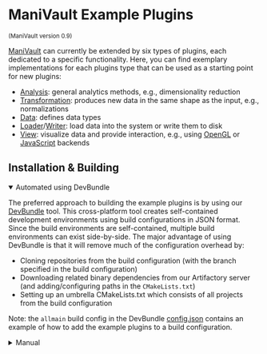 # ManiVault Example Plugins
<sub>(ManiVault version 0.9)</sub>

[ManiVault](https://github.com/ManiVaultStudio/Core) can currently be extended by six types of plugins, each dedicated to a specific functionality. Here, you can find exemplary implementations for each plugins type that can be used as a starting point for new plugins:
- [Analysis](https://github.com/ManiVaultStudio/ExamplePlugins/tree/master/ExampleAnalysis): general analytics methods, e.g., dimensionality reduction
- [Transformation](https://github.com/ManiVaultStudio/ExamplePlugins/tree/master/ExampleTransformation): produces new data in the same shape as the input, e.g., normalizations
- [Data](https://github.com/ManiVaultStudio/ExamplePlugins/tree/master/ExampleData): defines data types
- [Loader](https://github.com/ManiVaultStudio/ExamplePlugins/tree/master/ExampleLoader)/[Writer](https://github.com/ManiVaultStudio/ExamplePlugins/tree/master/ExampleWriter): load data into the system or write them to disk 
- [View](https://github.com/ManiVaultStudio/ExamplePlugins/tree/master/ExampleView): visualize data and provide interaction, e.g., using [OpenGL](https://github.com/ManiVaultStudio/ExamplePlugins/tree/master/ExampleViewOpenGL) or [JavaScript](https://github.com/ManiVaultStudio/ExamplePlugins/tree/master/ExampleViewJS) backends

## Installation & Building
<details open>
   
<summary>Automated using DevBundle</summary>


The preferred approach to building the example plugins is by using our [DevBundle](https://github.com/ManiVaultStudio/DevBundle) tool. This cross-platform tool creates self-contained development environments using build configurations in JSON format. Since the build environments are self-contained, multiple build environments can exist side-by-side. The major advantage of using DevBundle is that it will remove much of the configuration overhead by:
- Cloning repositories from the build configuration (with the branch specified in the build configuration)
- Downloading related binary dependencies from our Artifactory server (and adding/configuring paths in the `CMakeLists.txt`)
- Setting up an umbrella CMakeLists.txt which consists of all projects from the build configuration

Note: the `allmain` build config in the DevBundle [config.json](https://github.com/ManiVaultStudio/DevBundle/blob/master/config.json) contains an example of how to add the example plugins to a build configuration.

</details>

<details>

<summary>Manual</summary>

## Requirements
* ManiVault Studio (https://github.com/ManiVaultStudio/Core)
* CMake 3.17+ (https://cmake.org/)
* Qt 6.3.1+ (https://www.qt.io/download), additional libraries: Qt WebEngine, Qt WebChannel, Qt Positioning and the Qt5 Compatibility Module
* A C++17 compatible compiler
    * For Windows: Visual Studio 2019 or 2022 (https://visualstudio.microsoft.com/downloads/)
* Optionally: Git (https://git-scm.com/)

## Download
Be sure to first have ManiVault installed before continuing to download this repository. You can do the latter in any way you like, for example by downloading a .zip file of this repository (https://github.com/ManiVaultStudio/ExamplePlugins/archive/refs/heads/master.zip) or with 
```
git clone https://github.com/ManiVaultStudio/ExamplePlugins.git
```
With SSH this would be:
```
git clone git@github.com:ManiVaultStudio/ExamplePlugins.git
```
After unzipping you should have an `ExamplePlugins-master`, after cloning you should have an `ExamplePlugins` folder, after navigating to this folder, continue with the next step.

## Project setup
You'll need to define a `MV_INSTALL_DIR` variable and provide it to CMake, as described in the ManiVault install guide. This variable is used to find your local ManiVault installation and defines an install location for the example plugins. 

For Windows, using the CMake GUI:
1. Launch CMake (available here: https://cmake.org/)
2. In the source code field browse to the `ExamplePlugins-master` or `ExamplePlugins` folder (which contains CMakeLists.txt).
3. In the build field browse to the `ExamplePlugins-master/build` or `ExamplePlugins/build` folder. It will create it if it doesn't exist.

   The source and build fields in your cmake should now roughly look like this:

   `Source: C:/YourOwnFolder/ExamplePlugins-master`  
   `Build:  C:/YourOwnFolder/ExamplePlugins-master/build`
   
4. Press `Configure` and select the `Visual Studio 15 2019` (or 17 2022) generator with the optional platform of `x64`. If it is not available, be sure to install Visual Studio. Press Finish to configure the project.
5. CMake should now ask you to provide an `MV_INSTALL_DIR` path that points to where ManiVault is installed. Double click the `MV_INSTALL_DIR` variable and press the small button on the right to browse to the folder where ManiVault Studio is installed. (The folder containing either or both the Debug and Release folder).
![image](https://github.com/ManiVaultStudio/ExamplePlugins/assets/2978176/8f082e77-d90d-45fb-bc0d-e0b8a5a634f3)

6. A lot of red paths should now appear. Check that the ones pointing to Qt directories seem correct and then press `Generate` to generate the Visual Studio solution. If it is asking you for a Qt6_DIR please refer to [CMake cannot find my Qt Installation](https://github.com/ManiVaultStudio/PublicWiki/wiki/FAQ#cmake-cannot-find-my-qt-installation).
7. Press `Open Project` to launch Visual Studio and the example project.

## Compiling
For Windows:
1. At the top of Visual Studio set the build mode (where it says `Debug`) to `Release`.
2. Right click the project `ALL_BUILD` in the Solution Explorer and select Properties.
3. In the Configuration Properties -> Debugging set the `Command` by browsing to your `ManiVault Studio.exe` file. Set the `Working Directory` field by browsing to the folder containing the `ManiVault Studio.exe` file.
4. Press Apply and OK and right click the project in the Solution Explorer and press Build.
5. If all is well the build should succeed and if you run the project with Ctrl+F5 it will launch `ManiVault Studio.exe` and load the Example project as an available plug-in.

</details>
